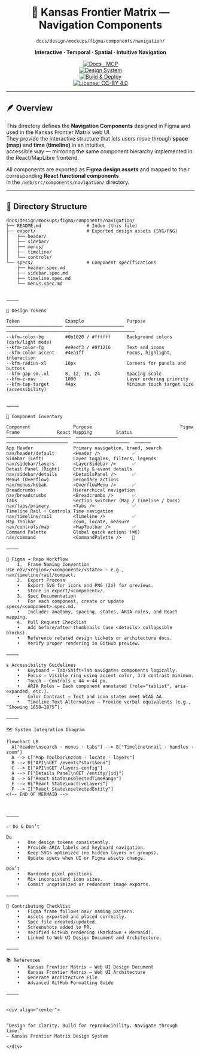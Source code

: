 <div align="center">

# 🧭 Kansas Frontier Matrix — Navigation Components  
`docs/design/mockups/figma/components/navigation/`

**Interactive · Temporal · Spatial · Intuitive Navigation**

[![Docs · MCP](https://img.shields.io/badge/Docs-MCP-blue)](../../../../../docs/)  
[![Design System](https://img.shields.io/badge/Design-System-green)](../../../../../docs/design/)  
[![Build & Deploy](https://img.shields.io/github/actions/workflow/status/bartytime4life/Kansas-Frontier-Matrix/site.yml?label=Build%20%26%20Deploy)](../../../../../.github/workflows/site.yml)  
[![License: CC-BY 4.0](https://img.shields.io/badge/License-CC--BY%204.0-lightgrey)](../../../../../LICENSE)

</div>

---

## 🪶 Overview

This directory defines the **Navigation Components** designed in Figma and used in the Kansas Frontier Matrix web UI.  
They provide the interactive structure that lets users move through **space (map)** and **time (timeline)** in an intuitive,  
accessible way — mirroring the same component hierarchy implemented in the React/MapLibre frontend.

All components are exported as **Figma design assets** and mapped to their corresponding **React functional components**  
in the `/web/src/components/navigation/` directory.  

---

## 🧭 Directory Structure

```text
docs/design/mockups/figma/components/navigation/
├── README.md                 # Index (this file)
├── export/                   # Exported design assets (SVG/PNG)
│   ├── header/
│   ├── sidebar/
│   ├── menus/
│   ├── timeline/
│   └── controls/
└── specs/                    # Component specifications
    ├── header.spec.md
    ├── sidebar.spec.md
    ├── timeline.spec.md
    └── menus.spec.md


⸻

🎨 Design Tokens

Token                 Example                Purpose
───────────────────── ────────────────────── ────────────────────────────────────────────────
--kfm-color-bg        #0b1020 / #ffffff      Background colors (dark/light mode)
--kfm-color-fg        #e9edf3 / #0f1216      Text and icons
--kfm-color-accent    #4ea1ff                Focus, highlight, interaction
--kfm-radius-xl       16px                   Corners for panels and buttons
--kfm-gap-sm..xl      8, 12, 16, 24          Spacing scale
--kfm-z-nav           1000                   Layer ordering priority
--kfm-tap-target      44px                   Minimum touch target size (accessibility)


⸻

🧩 Component Inventory

Component                Purpose                                 Figma Frame              React Mapping         Status
────────────────────────  ──────────────────────────────────────  ───────────────────────  ─────────────────────  ──────
App Header               Primary navigation, brand, search        nav/header/default       <Header />            ✅
Sidebar (Left)           Layer toggles, filters, legends          nav/sidebar/layers       <LayerSidebar />      ✅
Detail Panel (Right)     Entity & event details                   nav/sidebar/details      <DetailsPanel />      ✅
Menus (Overflow)         Secondary actions                        nav/menus/kebab          <OverflowMenu />      ✅
Breadcrumbs              Hierarchical navigation                  nav/breadcrumbs          <Breadcrumbs />       ✅
Tabs                     Section switcher (Map / Timeline / Docs)  nav/tabs/primary         <Tabs />              ✅
Timeline Rail + Controls Time navigation                          nav/timeline/rail        <Timeline />          ✅
Map Toolbar              Zoom, locate, measure                    nav/controls/map         <MapToolbar />        ✅
Command Palette          Global quick actions (⌘K)                nav/command              <CommandPalette />    🔄

⸻

🧭 Figma → Repo Workflow
	1.	Frame Naming Convention
Use nav/<region>/<component>/<state> — e.g., nav/timeline/rail/compact.
	2.	Export Process
	•	Export SVG for icons and PNG (2x) for previews.
	•	Store in export/<component>/.
	3.	Spec Documentation
	•	For each component, create or update specs/<component>.spec.md.
	•	Include: anatomy, spacing, states, ARIA roles, and React mapping.
	4.	Pull Request Checklist
	•	Add before/after thumbnails (use <details> collapsible blocks).
	•	Reference related design tickets or architecture docs.
	•	Verify proper rendering in GitHub preview.

⸻

♿ Accessibility Guidelines
	•	Keyboard — Tab/Shift+Tab navigates components logically.
	•	Focus — Visible ring using accent color, 3:1 contrast minimum.
	•	Touch — Controls ≥ 44 × 44 px.
	•	ARIA Roles — Each component annotated (role="tablist", aria-expanded, etc.).
	•	Color Contrast — Text and icon states meet WCAG AA.
	•	Timeline Text Alternative — Provide verbal equivalents (e.g., “Showing 1850–1875”).

⸻

🗺️ System Integration Diagram

flowchart LR
  A["Header\nsearch · menus · tabs"] --> B["Timeline\nrail · handles · zoom"]
  A --> C["Map Toolbar\nzoom · locate · layers"]
  B --> D["API\nGET /events?start&end"]
  C --> E["API\nGET /layers-config"]
  A --> F["Details Panel\nGET /entity/{id}"]
  D --> G["React State\nselectedTimeRange"]
  E --> H["React State\nactiveLayers"]
  F --> I["React State\nselectedEntity"]
<!-- END OF MERMAID -->



⸻

✅ Do & Don’t

Do
	•	Use design tokens consistently.
	•	Provide ARIA labels and keyboard navigation.
	•	Keep SVGs optimized (no hidden layers or groups).
	•	Update specs when UI or Figma assets change.

Don’t
	•	Hardcode pixel positions.
	•	Mix inconsistent icon sizes.
	•	Commit unoptimized or redundant image exports.

⸻

🧾 Contributing Checklist
	•	Figma frame follows nav/ naming pattern.
	•	Assets exported and placed correctly.
	•	Spec file created/updated.
	•	Screenshots added to PR.
	•	Verified GitHub rendering (Markdown + Mermaid).
	•	Linked to Web UI Design Document and Architecture.

⸻

📚 References
	•	Kansas Frontier Matrix — Web UI Design Document
	•	Kansas Frontier Matrix — Web UI Architecture
	•	Generate Architecture File
	•	Advanced GitHub Formatting Guide

⸻


<div align="center">


“Design for clarity. Build for reproducibility. Navigate through time.”
— Kansas Frontier Matrix Design System

</div>
